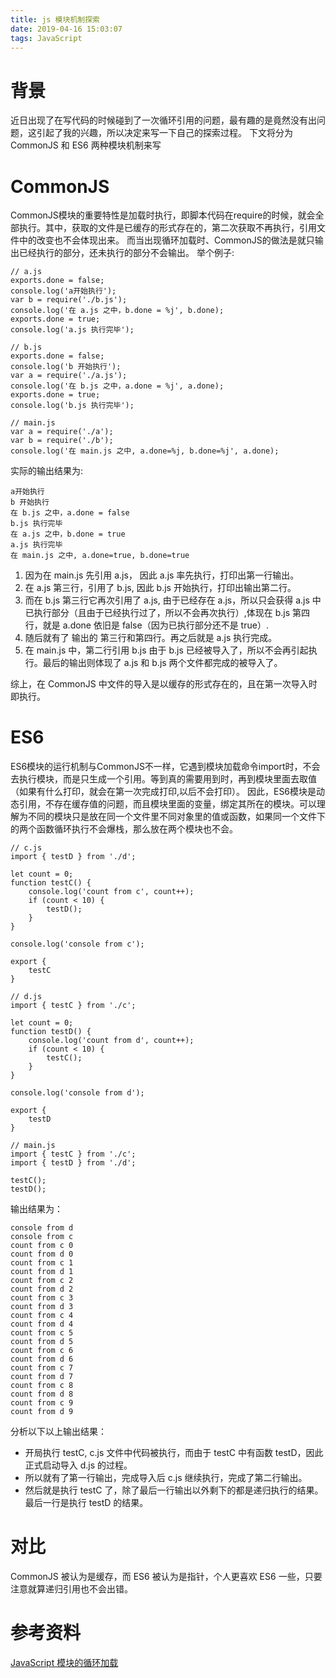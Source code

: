 ```yaml
---
title: js 模块机制探索
date: 2019-04-16 15:03:07
tags: JavaScript
---
```

# 背景
近日出现了在写代码的时候碰到了一次循环引用的问题，最有趣的是竟然没有出问题，这引起了我的兴趣，所以决定来写一下自己的探索过程。
下文将分为 CommonJS 和 ES6 两种模块机制来写

# CommonJS
CommonJS模块的重要特性是加载时执行，即脚本代码在require的时候，就会全部执行。其中，获取的文件是已缓存的形式存在的，第二次获取不再执行，引用文件中的改变也不会体现出来。
而当出现循环加载时、CommonJS的做法是就只输出已经执行的部分，还未执行的部分不会输出。
举个例子:
```
// a.js
exports.done = false;
console.log('a开始执行');
var b = require('./b.js');
console.log('在 a.js 之中，b.done = %j', b.done);
exports.done = true;
console.log('a.js 执行完毕');
```

```
// b.js
exports.done = false;
console.log('b 开始执行');
var a = require('./a.js');
console.log('在 b.js 之中，a.done = %j', a.done);
exports.done = true;
console.log('b.js 执行完毕');
```

```
// main.js
var a = require('./a');
var b = require('./b');
console.log('在 main.js 之中, a.done=%j, b.done=%j', a.done);
```

实际的输出结果为:
```
a开始执行
b 开始执行
在 b.js 之中，a.done = false
b.js 执行完毕
在 a.js 之中，b.done = true
a.js 执行完毕
在 main.js 之中, a.done=true, b.done=true
```

1. 因为在 main.js 先引用 a.js， 因此 a.js 率先执行，打印出第一行输出。
2. 在 a.js 第三行，引用了 b.js, 因此 b.js 开始执行，打印出输出第二行。
3. 而在 b.js 第三行它再次引用了 a.js, 由于已经存在 a.js，所以只会获得 a.js 中已执行部分（且由于已经执行过了，所以不会再次执行）,体现在 b.js 第四行，就是 a.done 依旧是 false（因为已执行部分还不是 true）.
4. 随后就有了 输出的 第三行和第四行。再之后就是 a.js 执行完成。
5. 在 main.js 中，第二行引用 b.js 由于 b.js 已经被导入了，所以不会再引起执行。最后的输出则体现了 a.js 和 b.js 两个文件都完成的被导入了。

综上，在 CommonJS 中文件的导入是以缓存的形式存在的，且在第一次导入时即执行。

# ES6
ES6模块的运行机制与CommonJS不一样，它遇到模块加载命令import时，不会去执行模块，而是只生成一个引用。等到真的需要用到时，再到模块里面去取值（如果有什么打印，就会在第一次完成打印,以后不会打印）。
因此，ES6模块是动态引用，不存在缓存值的问题，而且模块里面的变量，绑定其所在的模块。可以理解为不同的模块只是放在同一个文件里不同对象里的值或函数，如果同一个文件下的两个函数循环执行不会爆栈，那么放在两个模块也不会。

```
// c.js
import { testD } from './d';

let count = 0;
function testC() {
    console.log('count from c', count++);
    if (count < 10) {
        testD();
    }
}

console.log('console from c');

export {
    testC
}
```

```
// d.js
import { testC } from './c';

let count = 0;
function testD() {
    console.log('count from d', count++);
    if (count < 10) {
        testC();
    }
}

console.log('console from d');

export {
    testD
}

```

```
// main.js
import { testC } from './c';
import { testD } from './d';

testC();
testD();
```

输出结果为：
```
console from d
console from c
count from c 0
count from d 0
count from c 1
count from d 1
count from c 2
count from d 2
count from c 3
count from d 3
count from c 4
count from d 4
count from c 5
count from d 5
count from c 6
count from d 6
count from c 7
count from d 7
count from c 8
count from d 8
count from c 9
count from d 9
```

分析以下以上输出结果：
* 开局执行 testC, c.js 文件中代码被执行，而由于 testC 中有函数 testD，因此正式启动导入 d.js 的过程。
* 所以就有了第一行输出，完成导入后 c.js 继续执行，完成了第二行输出。 
* 然后就是执行 testC 了，除了最后一行输出以外剩下的都是递归执行的结果。最后一行是执行 testD 的结果。

# 对比
CommonJS 被认为是缓存，而 ES6 被认为是指针，个人更喜欢 ES6 一些，只要注意就算递归引用也不会出错。

# 参考资料
[JavaScript 模块的循环加载](http://www.ruanyifeng.com/blog/2015/11/circular-dependency.html)
